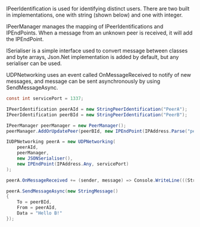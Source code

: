 IPeerIdentification is used for identifying distinct users. There are two built in implementations, one with string (shown below) and one with integer.

IPeerManager manages the mapping of IPeerIdentifications and IPEndPoints. When a message from an unknown peer is received, it will add the IPEndPoint.

ISerialiser is a simple interface used to convert message between classes and byte arrays, Json.Net implementation is added by default, but any serialiser can be used.

UDPNetworking uses an event called OnMessageReceived to notify of new messages, and message can be sent asynchronously by using SendMessageAsync.

```csharp
const int servicePort = 1337;

IPeerIdentification peerAId = new StringPeerIdentification("PeerA");
IPeerIdentification peerBId = new StringPeerIdentification("PeerB");

IPeerManager peerManager = new PeerManager();
peerManager.AddOrUpdatePeer(peerBId, new IPEndPoint(IPAddress.Parse("peerb.example.com"), servicePort));

IUDPNetworking peerA = new UDPNetworking(
	peerAId,
	peerManager,
	new JSONSerialiser(),
	new IPEndPoint(IPAddress.Any, servicePort)
);

peerA.OnMessageReceived += (sender, message) => Console.WriteLine(((StringMessage) message).Data);

peerA.SendMessageAsync(new StringMessage()
{
	To = peerBId,
	From = peerAId,
	Data = "Hello B!"
});
```